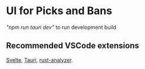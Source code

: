 # UI for Picks and Bans

*"npm run tauri dev"* to run development build


## Recommended VSCode extensions

[Svelte](https://marketplace.visualstudio.com/items?itemName=svelte.svelte-vscode), [Tauri](https://marketplace.visualstudio.com/items?itemName=tauri-apps.tauri-vscode), [rust-analyzer](https://marketplace.visualstudio.com/items?itemName=rust-lang.rust-analyzer).
